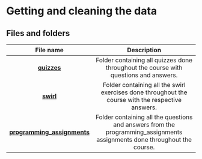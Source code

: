 # Getting and cleaning the data

## Files and folders

File name | Description
:----------------:|:--------------------:
[**quizzes**](https://github.com/rapha-carvalho/JHU-datascience/tree/master/getting_and_cleaning_data/quizzes/) | Folder containing all quizzes done throughout the course with questions and answers.
[**swirl**](https://github.com/rapha-carvalho/JHU-datascience/tree/master/getting_and_cleaning_data/quizzes/) | Folder containing all the swirl exercises done throughout the course with the respective answers.
[**programming_assignments**](https://github.com/rapha-carvalho/JHU-datascience/tree/master/getting_and_cleaning_data/writting_assignments/) | Folder containing all the questions and answers from the programming_assignments assignments done throughout the course.
